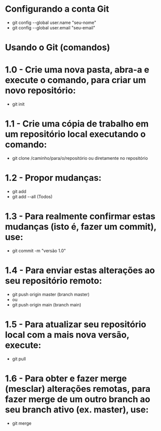 # Configurando a conta Git

- git config --global user.name "seu-nome"
- git config --global user.email "seu-email"

# Usando o Git (comandos)
# 1.0 - Crie uma nova pasta, abra-a e execute o comando, para criar um novo repositório:

- git init

# 1.1 - Crie uma cópia de trabalho em um repositório local executando o comando:

- git clone /caminho/para/o/repositório ou diretamente no repositório

# 1.2 - Propor mudanças:

- git add <arquivo>
- git add --all (Todos)

# 1.3 - Para realmente confirmar estas mudanças (isto é, fazer um commit), use:

- git commit -m "versão 1.0"

# 1.4 - Para enviar estas alterações ao seu repositório remoto:

- git push origin master (branch master)
- ou
- git push origin main (branch main)

# 1.5 - Para atualizar seu repositório local com a mais nova versão, execute:

- git pull

# 1.6 - Para obter e fazer merge (mesclar) alterações remotas, para fazer merge de um outro branch ao seu branch ativo (ex. master), use:

- git merge

